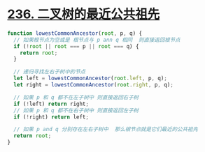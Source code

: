 # [236. 二叉树的最近公共祖先](https://leetcode-cn.com/problems/lowest-common-ancestor-of-a-binary-tree/)

```js
function lowestCommonAncestor(root, p, q) {
  // 如果根节点为空或是 根节点与 p ann q 相同  则直接返回根节点
  if (!root || root === p || root === q) {
    return root;
  }

  // 递归寻找左右子树中的节点
  let left = lowestCommonAncestor(root.left, p, q);
  let right = lowestCommonAncestor(root.right, p, q);

  // 如果 p 和 q 都不在左子树中 则直接返回右子树
  if (!left) return right;
  // 如果 p 和 q 都不在右子树中 则直接返回左子树
  if (!right) return left;

  // 如果 p and q 分别存在左右子树中  那么根节点就是它们最近的公共祖先
  return root;
}
```
